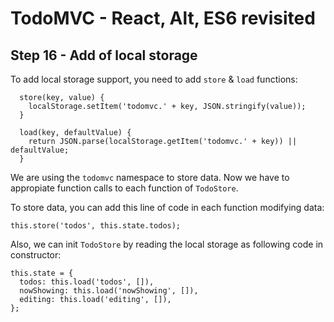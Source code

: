 
# TodoMVC - React, Alt, ES6 revisited


## Step 16 - Add of local storage

To add local storage support, you need to add `store` & `load` functions:

``` 
  store(key, value) {
    localStorage.setItem('todomvc.' + key, JSON.stringify(value));
  }

  load(key, defaultValue) {
    return JSON.parse(localStorage.getItem('todomvc.' + key)) || defaultValue;
  }
``` 

We are using the `todomvc` namespace to store data. Now we have to appropiate function calls to each function of `TodoStore`.


To store data, you can add this line of code in each function modifying data:
``` 
this.store('todos', this.state.todos);
``` 

Also, we can init `TodoStore` by reading the local storage as following code in constructor:

```
this.state = {
  todos: this.load('todos', []),
  nowShowing: this.load('nowShowing', []),
  editing: this.load('editing', []),
};
``` 